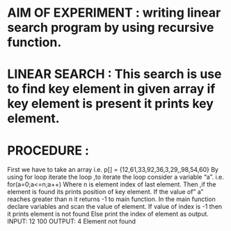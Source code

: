 
# AIM OF EXPERIMENT : writing linear search program by using recursive function.
# LINEAR SEARCH  :  This search is use to find key element in given array  if key element is present it prints key element.
# PROCEDURE  : 
First we have to take an array i.e. p[] = {12,61,33,92,36,3,29,,98,54,60}
By using for loop iterate the loop ,to iterate the loop consider a variable “a”. i.e. for(a=0;a<=n;a++)
Where n is element index of last element.
Then ,if the element is found its prints position of key element.
If the value  of” a”  reaches greater than n it returns -1 to main function.
In the main function declare variables and scan the value of element.
If value of index is -1 then it prints element is not found
Else  print the index of element as output.
INPUT:
            12
              100
OUTPUT:
                 4
                 Element not found

